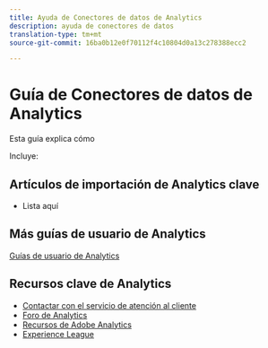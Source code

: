 ```yaml
---
title: Ayuda de Conectores de datos de Analytics
description: ayuda de conectores de datos
translation-type: tm+mt
source-git-commit: 16ba0b12e0f70112f4c10804d0a13c278388ecc2

---
```



# Guía de Conectores de datos de Analytics

Esta guía explica cómo

Incluye:


## Artículos de importación de Analytics clave

* Lista aquí

## Más guías de usuario de Analytics

[Guías de usuario de Analytics](/help/landing/home.md)

## Recursos clave de Analytics

* [Contactar con el servicio de atención al cliente](https://helpx.adobe.com/contact/enterprise-support.ec.html)
* [Foro de Analytics](https://forums.adobe.com/community/experience-cloud/analytics-cloud/analytics)
* [Recursos de Adobe Analytics](https://forums.adobe.com/message/10660755)
* [Experience League](https://landing.adobe.com/experience-league/)

